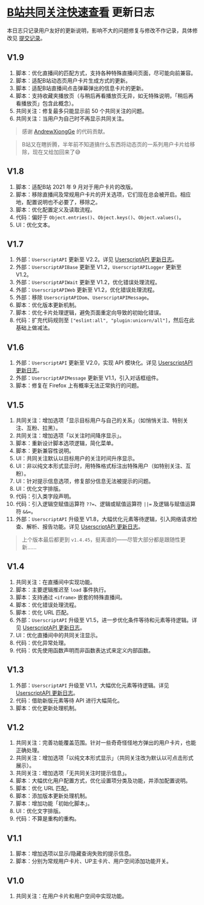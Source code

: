 # [B站共同关注快速查看](https://greasyfork.org/zh-CN/scripts/428453) 更新日志

本日志只记录用户友好的更新说明，影响不大的问题修复与修改不作记录，具体修改见 [提交记录](https://gitee.com/liangjiancang/userscript/commits/master/script/BilibiliSameFollowing)。

## V1.9

1. 脚本：优化直播间的匹配方式，支持各种特殊直播间页面，尽可能向前兼容。
2. 脚本：适配B站动态页用户卡片生成方式的更新。
3. 脚本：适配B站直播间点击弹幕弹出的信息卡片的更新。
4. 脚本：支持收藏夹播放页（与稍后再看播放页无异，如无特殊说明，「稍后再看播放页」包含此概念）。
5. 共同关注：修复最多只能显示前 50 个共同关注的问题。
6. 共同关注：当用户为自己时不再显示共同关注。

> 感谢 [AndrewXiongGe](https://github.com/AndrewXiongGe) 的代码贡献。

> B站又在瞎折腾，半年前不知道搞什么东西将动态页的一系列用户卡片给移除，现在又给加回来了😅

## V1.8

1. 脚本：适配B站 2021 年 9 月对于用户卡片的改版。
2. 脚本：移除直播间及常规用户卡片的开关选项，它们现在总会被开启。相应地，配置说明也不必要了，移除之。
3. 脚本：优化配置定义及读取流程。
4. 代码：偏好于 `Object.entries()`、`Object.keys()`、`Object.values()`。
5. UI：优化文本。

## V1.7

1. 外部：`UserscriptAPI` 更新至 V2.2。详见 [UserscriptAPI 更新日志](https://gitee.com/liangjiancang/userscript/blob/master/lib/UserscriptAPI/changelog.md)。
2. 外部：`UserscriptAPIBase` 更新至 V1.2，`UserscriptAPILogger` 更新至 V1.2。
3. 外部：`UserscriptAPIWait` 更新至 V1.2，优化错误处理流程。
4. 外部：`UserscriptAPIWeb` 更新至 V1.2，优化错误处理流程。
5. 外部：移除 `UserscriptAPIDom`、`UserscriptAPIMessage`。
6. 脚本：优化版本更新机制。
7. 脚本：优化卡片处理逻辑，避免页面重定向导致的初始化错误。
8. 代码：扩充代码规则至 `["eslint:all", "plugin:unicorn/all"]`，然后在此基础上做减法。

## V1.6

1. 外部：`UserscriptAPI` 更新至 V2.0，实现 API 模块化。详见 [UserscriptAPI 更新日志](https://gitee.com/liangjiancang/userscript/blob/master/lib/UserscriptAPI/changelog.md)。
2. 外部：`UserscriptAPIMessage` 更新至 V1.1，引入对话框组件。
3. 脚本：修复在 Firefox 上有概率无法正常执行的问题。

## V1.5

1. 共同关注：增加选项「显示目标用户与自己的关系」（如悄悄关注、特别关注、互粉、拉黑）。
2. 共同关注：增加选项「以关注时间降序显示」。
3. 脚本：重新设计脚本选项逻辑，简化菜单。
4. 脚本：更新兼容性说明。
5. UI：共同关注默认以目标用户的关注时间升序显示。
6. UI：非以纯文本形式显示时，用特殊格式标注出特殊用户（如特别关注、互粉）。
7. UI：针对提示信息选项，修复部分信息无法被提示的问题。
8. UI：优化文字排版。
9. 代码：引入类字段声明。
10. 代码：引入逻辑空赋值运算符 `??=`、逻辑或赋值运算符 `||=` 及逻辑与赋值运算符 `&&=`。
11. 外部：`UserscriptAPI` 升级至 V1.8，大幅优化元素等待逻辑，引入网络请求检查、解析、报告功能。详见 [UserscriptAPI 更新日志](https://gitee.com/liangjiancang/userscript/blob/master/lib/UserscriptAPI/changelog.md)。

> 上个版本最后都更到 `v1.4.45`，挺离谱的——尽管大部分都是跟随性更新……

## V1.4

1. 共同关注：在直播间中实现功能。
2. 脚本：主要逻辑推迟至 `load` 事件执行。
3. 脚本：支持通过 `<iframe>` 嵌套的特殊直播间。
4. 脚本：优化错误处理流程。
5. 脚本：优化 URL 匹配。
6. 外部：`UserscriptAPI` 升级至 V1.5，进一步优化条件等待和元素等待逻辑。详见 [UserscriptAPI 更新日志](https://gitee.com/liangjiancang/userscript/blob/master/lib/UserscriptAPI/changelog.md)。
7. UI：优化直播间中的共同关注显示。
8. 代码：优化异常处理。
9. 代码：优先使用函数声明而非函数表达式来定义内部函数。

## V1.3

1. 外部：`UserscriptAPI` 升级至 V1.1，大幅优化元素等待逻辑。详见 [UserscriptAPI 更新日志](https://gitee.com/liangjiancang/userscript/blob/master/lib/UserscriptAPI/changelog.md)。
2. 代码：借助新版元素等待 API 进行大幅简化。
3. 脚本：优化更新处理机制。

## V1.2

1. 共同关注：完善功能覆盖范围。针对一些奇奇怪怪地方弹出的用户卡片，也能正确处理。
2. 共同关注：增加选项「以纯文本形式显示」（共同关注改为默认以可点击形式展示）。
3. 共同关注：增加选项「无共同关注时提示信息」。
4. 脚本：大幅优化用户配置方式，优化设置项分类及功能，并添加配置说明。
5. 脚本：优化 URL 匹配。
6. 脚本：添加版本更新处理机制。
7. 脚本：增加功能「初始化脚本」。
8. UI：优化文字排版。
9. 代码：不算是重构的重构。

## V1.1

1. 脚本：增加选项以显示/隐藏查询失败的提示信息。
2. 脚本：分别为常规用户卡片、UP主卡片、用户空间添加功能开关。

## V1.0

1. 共同关注：在用户卡片和用户空间中实现功能。
